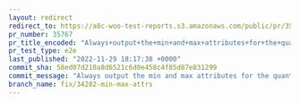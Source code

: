 ```yaml
---
layout: redirect
redirect_to: https://a8c-woo-test-reports.s3.amazonaws.com/public/pr/35767/e2e/index.html
pr_number: 35767
pr_title_encoded: "Always+output+the+min+and+max+attributes+for+the+quantity+selector."
pr_test_type: e2e
last_published: "2022-11-29 18:17:38 +0000"
commit_sha: 58ed07d210a8d6521c6d0e458c4f85d87e831299
commit_message: "Always output the min and max attributes for the quantity selector."
branch_name: fix/34282-min-max-attrs
---
```

